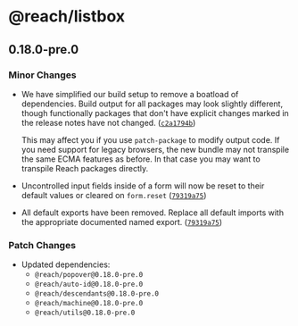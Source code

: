 # @reach/listbox

## 0.18.0-pre.0

### Minor Changes

- We have simplified our build setup to remove a boatload of dependencies. Build output for all packages may look slightly different, though functionally packages that don't have explicit changes marked in the release notes have not changed. ([`c2a1794b`](https://github.com/reach/reach-ui/commit/c2a1794b6818822080f428a1cbe2cec2b4a0a218))

  This may affect you if you use `patch-package` to modify output code. If you need support for legacy browsers, the new bundle may not transpile the same ECMA features as before. In that case you may want to transpile Reach packages directly.

- Uncontrolled input fields inside of a form will now be reset to their default values or cleared on `form.reset` ([`79319a75`](https://github.com/reach/reach-ui/commit/79319a75a639db398c62ca3296896894eb3e539e))
- All default exports have been removed. Replace all default imports with the appropriate documented named export. ([`79319a75`](https://github.com/reach/reach-ui/commit/79319a75a639db398c62ca3296896894eb3e539e))

### Patch Changes

- Updated dependencies:
  - `@reach/popover@0.18.0-pre.0`
  - `@reach/auto-id@0.18.0-pre.0`
  - `@reach/descendants@0.18.0-pre.0`
  - `@reach/machine@0.18.0-pre.0`
  - `@reach/utils@0.18.0-pre.0`
